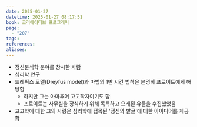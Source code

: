 ```yaml
---
date: 2025-01-27
datetime: 2025-01-27 08:17:51
book: 크리에이티브_프로그래머
page:
  - "207"
tags: 
references: 
aliases:
---
```

- 정신분석학 분야를 창시한 사람
- 심리학 연구
- 드레퓌스 모델(Dreyfus model)과 마법의 1만 시간 법칙은 분명히 프로이트에게 해당함
	- 하지만 그는 아마추어 고고학자이기도 함
	- 프로이트는 사무실을 장식하기 위해 독특하고 오래된 유물을 수집했었음
- 고고학에 대한 그의 사랑은 심리학에 접목된 '정신의 발굴'에 대한 아이디어를 제공함